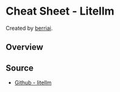 # Cheat Sheet - Litellm

Created by [berriai](https://github.com/BerriAI).

## Overview

## Source
- [Github - litellm](https://github.com/BerriAI/litellm)
